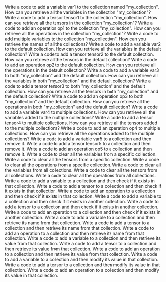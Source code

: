 Write a code to add a variable var1 to the collection named "my_collection".
How can you retrieve all the variables in the collection "my_collection"?
Write a code to add a tensor tensor1 to the collection "my_collection".
How can you retrieve all the tensors in the collection "my_collection"?
Write a code to add an operation op1 to the collection "my_collection".
How can you retrieve all the operations in the collection "my_collection"?
Write a code to add multiple variables to the collection "my_collection".
How can you retrieve the names of all the collections?
Write a code to add a variable var2 to the default collection.
How can you retrieve all the variables in the default collection?
Write a code to add a tensor tensor2 to the default collection.
How can you retrieve all the tensors in the default collection?
Write a code to add an operation op2 to the default collection.
How can you retrieve all the operations in the default collection?
Write a code to add a variable var3 to both "my_collection" and the default collection.
How can you retrieve all the variables in both "my_collection" and the default collection?
Write a code to add a tensor tensor3 to both "my_collection" and the default collection.
How can you retrieve all the tensors in both "my_collection" and the default collection?
Write a code to add an operation op3 to both "my_collection" and the default collection.
How can you retrieve all the operations in both "my_collection" and the default collection?
Write a code to add a variable var4 to multiple collections.
How can you retrieve all the variables added to the multiple collections?
Write a code to add a tensor tensor4 to multiple collections.
How can you retrieve all the tensors added to the multiple collections?
Write a code to add an operation op4 to multiple collections.
How can you retrieve all the operations added to the multiple collections?
Write a code to add a variable var5 to a collection and then remove it.
Write a code to add a tensor tensor5 to a collection and then remove it.
Write a code to add an operation op5 to a collection and then remove it.
Write a code to clear all the variables from a specific collection.
Write a code to clear all the tensors from a specific collection.
Write a code to clear all the operations from a specific collection.
Write a code to clear all the variables from all collections.
Write a code to clear all the tensors from all collections.
Write a code to clear all the operations from all collections.
Write a code to add a variable to a collection and then check if it exists in that collection.
Write a code to add a tensor to a collection and then check if it exists in that collection.
Write a code to add an operation to a collection and then check if it exists in that collection.
Write a code to add a variable to a collection and then check if it exists in another collection.
Write a code to add a tensor to a collection and then check if it exists in another collection.
Write a code to add an operation to a collection and then check if it exists in another collection.
Write a code to add a variable to a collection and then retrieve its name from that collection.
Write a code to add a tensor to a collection and then retrieve its name from that collection.
Write a code to add an operation to a collection and then retrieve its name from that collection.
Write a code to add a variable to a collection and then retrieve its value from that collection.
Write a code to add a tensor to a collection and then retrieve its value from that collection.
Write a code to add an operation to a collection and then retrieve its value from that collection.
Write a code to add a variable to a collection and then modify its value in that collection.
Write a code to add a tensor to a collection and then modify its value in that collection.
Write a code to add an operation to a collection and then modify its value in that collection.
